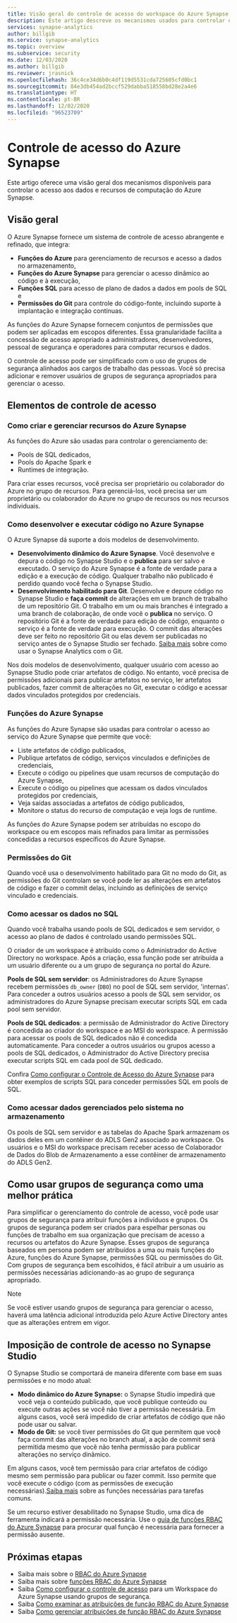 ```yaml
---
title: Visão geral do controle de acesso do workspace do Azure Synapse
description: Este artigo descreve os mecanismos usados para controlar o acesso a um workspace do Azure Synapse e os recursos e artefatos de código que ele contém.
services: synapse-analytics
author: billgib
ms.service: synapse-analytics
ms.topic: overview
ms.subservice: security
ms.date: 12/03/2020
ms.author: billgib
ms.reviewer: jrasnick
ms.openlocfilehash: 36c4ce34d6b0c4df119d5531cda725605cfd0bc1
ms.sourcegitcommit: 84e3db454ad2bccf529dabba518558bd28e2a4e6
ms.translationtype: HT
ms.contentlocale: pt-BR
ms.lasthandoff: 12/02/2020
ms.locfileid: "96523709"
---
```

# <a name="synapse-access-control"></a>Controle de acesso do Azure Synapse 

Este artigo oferece uma visão geral dos mecanismos disponíveis para controlar o acesso aos dados e recursos de computação do Azure Synapse.  

## <a name="overview"></a>Visão geral

O Azure Synapse fornece um sistema de controle de acesso abrangente e refinado, que integra: 
- **Funções do Azure** para gerenciamento de recursos e acesso a dados no armazenamento, 
- **Funções do Azure Synapse** para gerenciar o acesso dinâmico ao código e à execução, 
- **Funções SQL** para acesso de plano de dados a dados em pools de SQL e 
- **Permissões do Git** para controle do código-fonte, incluindo suporte à implantação e integração contínuas.  

As funções do Azure Synapse fornecem conjuntos de permissões que podem ser aplicadas em escopos diferentes. Essa granularidade facilita a concessão de acesso apropriado a administradores, desenvolvedores, pessoal de segurança e operadores para computar recursos e dados.

O controle de acesso pode ser simplificado com o uso de grupos de segurança alinhados aos cargos de trabalho das pessoas.  Você só precisa adicionar e remover usuários de grupos de segurança apropriados para gerenciar o acesso.

## <a name="access-control-elements"></a>Elementos de controle de acesso

### <a name="creating-and-managing-synapse-resources"></a>Como criar e gerenciar recursos do Azure Synapse

As funções do Azure são usadas para controlar o gerenciamento de: 
- Pools de SQL dedicados, 
- Pools do Apache Spark e 
- Runtimes de integração. 

Para criar esses recursos, você precisa ser proprietário ou colaborador do Azure no grupo de recursos.  Para gerenciá-los, você precisa ser um proprietário ou colaborador do Azure no grupo de recursos ou nos recursos individuais. 

### <a name="developing-and-executing-code-in-synapse"></a>Como desenvolver e executar código no Azure Synapse 

O Azure Synapse dá suporte a dois modelos de desenvolvimento.

- **Desenvolvimento dinâmico do Azure Synapse**.  Você desenvolve e depura o código no Synapse Studio e o **publica** para ser salvo e executado.  O serviço do Azure Synapse é a fonte de verdade para a edição e a execução de código.  Qualquer trabalho não publicado é perdido quando você fecha o Synapse Studio.  
- **Desenvolvimento habilitado para Git**. Desenvolve e depure código no Synapse Studio e **faça commit** de alterações em um branch de trabalho de um repositório Git. O trabalho em um ou mais branches é integrado a uma branch de colaboração, de onde você o **publica** no serviço.  O repositório Git é a fonte de verdade para edição de código, enquanto o serviço é a fonte de verdade para execução. O commit das alterações deve ser feito no repositório Git ou elas devem ser publicadas no serviço antes de o Synapse Studio ser fechado. [Saiba mais](https://go.microsoft.com/fwlink/?linkid=2150100) sobre como usar o Synapse Analytics com o Git.

Nos dois modelos de desenvolvimento, qualquer usuário com acesso ao Synapse Studio pode criar artefatos de código.  No entanto, você precisa de permissões adicionais para publicar artefatos no serviço, ler artefatos publicados, fazer commit de alterações no Git, executar o código e acessar dados vinculados protegidos por credenciais.

### <a name="synapse-roles"></a>Funções do Azure Synapse

As funções do Azure Synapse são usadas para controlar o acesso ao serviço do Azure Synapse que permite que você: 
- Liste artefatos de código publicados, 
- Publique artefatos de código, serviços vinculados e definições de credenciais,
- Execute o código ou pipelines que usam recursos de computação do Azure Synapse,
- Execute o código ou pipelines que acessam os dados vinculados protegidos por credenciais,
- Veja saídas associadas a artefatos de código publicados,
- Monitore o status do recurso de computação e veja logs de runtime.

As funções do Azure Synapse podem ser atribuídas no escopo do workspace ou em escopos mais refinados para limitar as permissões concedidas a recursos específicos do Azure Synapse.

### <a name="git-permissions"></a>Permissões do Git

Quando você usa o desenvolvimento habilitado para Git no modo do Git, as permissões do Git controlam se você pode ler as alterações em artefatos de código e fazer o commit delas, incluindo as definições de serviço vinculado e credenciais.   
   
### <a name="accessing-data-in-sql"></a>Como acessar os dados no SQL

Quando você trabalha usando pools de SQL dedicados e sem servidor, o acesso ao plano de dados é controlado usando permissões SQL. 

O criador de um workspace é atribuído como o Administrador do Active Directory no workspace.  Após a criação, essa função pode ser atribuída a um usuário diferente ou a um grupo de segurança no portal do Azure.

**Pools de SQL sem servidor**: os Administradores do Azure Synapse recebem permissões `db_owner` (`DBO`) no pool de SQL sem servidor, 'internas'. Para conceder a outros usuários acesso a pools de SQL sem servidor, os administradores do Azure Synapse precisam executar scripts SQL em cada pool sem servidor.  

**Pools de SQL dedicados**: a permissão de Administrador do Active Directory é concedida ao criador do workspace e ao MSI do workspace.  A permissão para acessar os pools de SQL dedicados não é concedida automaticamente. Para conceder a outros usuários ou grupos acesso a pools de SQL dedicados, o Administrador do Active Directory precisa executar scripts SQL em cada pool de SQL dedicado.

Confira [Como configurar o Controle de Acesso do Azure Synapse](./how-to-set-up-access-control.md) para obter exemplos de scripts SQL para conceder permissões SQL em pools de SQL.  

 ### <a name="accessing-system-managed-data-in-storage"></a>Como acessar dados gerenciados pelo sistema no armazenamento

Os pools de SQL sem servidor e as tabelas do Apache Spark armazenam os dados deles em um contêiner do ADLS Gen2 associado ao workspace.  Os usuários e o MSI do workspace precisam receber acesso de Colaborador de Dados do Blob de Armazenamento a esse contêiner de armazenamento do ADLS Gen2.  

## <a name="using-security-groups-as-a-best-practice"></a>Como usar grupos de segurança como uma melhor prática

Para simplificar o gerenciamento do controle de acesso, você pode usar grupos de segurança para atribuir funções a indivíduos e grupos. Os grupos de segurança podem ser criados para espelhar personas ou funções de trabalho em sua organização que precisam de acesso a recursos ou artefatos do Azure Synapse.  Esses grupos de segurança baseados em persona podem ser atribuídos a uma ou mais funções do Azure, funções do Azure Synapse, permissões SQL ou permissões do Git. Com grupos de segurança bem escolhidos, é fácil atribuir a um usuário as permissões necessárias adicionando-as ao grupo de segurança apropriado. 

>[!Note]
>Se você estiver usando grupos de segurança para gerenciar o acesso, haverá uma latência adicional introduzida pelo Azure Active Directory antes que as alterações entrem em vigor. 

## <a name="access-control-enforcement-in-synapse-studio"></a>Imposição de controle de acesso no Synapse Studio

O Synapse Studio se comportará de maneira diferente com base em suas permissões e no modo atual:
- **Modo dinâmico do Azure Synapse:** o Synapse Studio impedirá que você veja o conteúdo publicado, que você publique conteúdo ou execute outras ações se você não tiver a permissão necessária.  Em alguns casos, você será impedido de criar artefatos de código que não pode usar ou salvar. 
- **Modo de Git:** se você tiver permissões do Git que permitem que você faça commit das alterações no branch atual, a ação de commit será permitida mesmo que você não tenha permissão para publicar alterações no serviço dinâmico.  

Em alguns casos, você tem permissão para criar artefatos de código mesmo sem permissão para publicar ou fazer commit.  Isso permite que você execute o código (com as permissões de execução necessárias).[Saiba mais](./synapse-workspace-understand-what-role-you-need.md) sobre as funções necessárias para tarefas comuns. 

Se um recurso estiver desabilitado no Synapse Studio, uma dica de ferramenta indicará a permissão necessária.  Use o [guia de funções RBAC do Azure Synapse](./synapse-workspace-synapse-rbac-roles.md#synapse-rbac-actions-and-the-roles-that-permit-them) para procurar qual função é necessária para fornecer a permissão ausente.


## <a name="next-steps"></a>Próximas etapas

- Saiba mais sobre o [RBAC do Azure Synapse](./synapse-workspace-synapse-rbac.md)
- Saiba mais sobre [funções RBAC do Azure Synapse](./synapse-workspace-synapse-rbac-roles.md)
- Saiba [Como configurar o controle de acesso](./how-to-set-up-access-control.md) para um Workspace do Azure Synapse usando grupos de segurança.
- Saiba [Como examinar as atribuições de função RBAC do Azure Synapse](./how-to-review-synapse-rbac-role-assignments.md)
- Saiba [Como gerenciar atribuições de função RBAC do Azure Synapse](./how-to-manage-synapse-rbac-role-assignments.md)